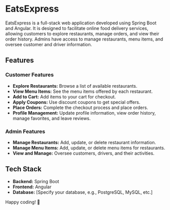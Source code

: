 # EatsExpress

EatsExpress is a full-stack web application developed using Spring Boot and Angular. It is designed to facilitate online food delivery services, allowing customers to explore restaurants, manage orders, and view their order history. Admins have access to manage restaurants, menu items, and oversee customer and driver information.

## Features

### Customer Features
- **Explore Restaurants:** Browse a list of available restaurants.
- **View Menu Items:** See the menu items offered by each restaurant.
- **Add to Cart:** Add items to your cart for checkout.
- **Apply Coupons:** Use discount coupons to get special offers.
- **Place Orders:** Complete the checkout process and place orders.
- **Profile Management:** Update profile information, view order history, manage favorites, and leave reviews.

### Admin Features
- **Manage Restaurants:** Add, update, or delete restaurant information.
- **Manage Menu Items:** Add, update, or delete menu items for restaurants.
- **View and Manage:** Oversee customers, drivers, and their activities.

## Tech Stack

- **Backend:** Spring Boot
- **Frontend:** Angular
- **Database:** [Specify your database, e.g., PostgreSQL, MySQL, etc.]

Happy coding! 🚀
